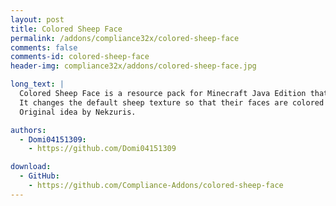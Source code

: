```yaml
---
layout: post
title: Colored Sheep Face
permalink: /addons/compliance32x/colored-sheep-face
comments: false
comments-id: colored-sheep-face
header-img: compliance32x/addons/colored-sheep-face.jpg

long_text: |
  Colored Sheep Face is a resource pack for Minecraft Java Edition that works as an add-on for Compliance 32x.
  It changes the default sheep texture so that their faces are colored too.
  Original idea by Nekzuris.

authors:
  - Domi04151309:
    - https://github.com/Domi04151309

download:
  - GitHub:
    - https://github.com/Compliance-Addons/colored-sheep-face
---
```

